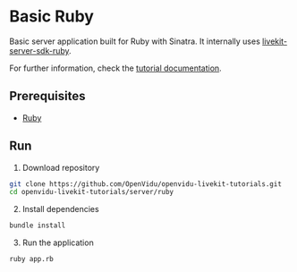 # Basic Ruby

Basic server application built for Ruby with Sinatra. It internally uses [livekit-server-sdk-ruby](https://github.com/livekit/server-sdk-ruby).

For further information, check the [tutorial documentation](https://livekit-tutorials.openvidu.io/basic/server/ruby).

## Prerequisites

-   [Ruby](https://www.ruby-lang.org/en/downloads/)

## Run

1. Download repository

```bash
git clone https://github.com/OpenVidu/openvidu-livekit-tutorials.git
cd openvidu-livekit-tutorials/server/ruby
```

2. Install dependencies

```bash
bundle install
```

3. Run the application

```bash
ruby app.rb
```
